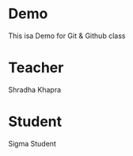 # Demo
This isa Demo for Git &amp; Github class

# Teacher

Shradha Khapra

# Student

Sigma Student

